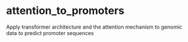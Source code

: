 # attention_to_promoters
Apply transformer architecture and the attention mechanism to genomic data to predict promoter sequences
